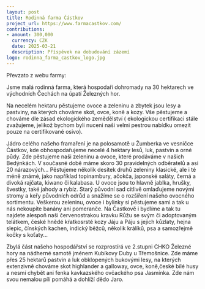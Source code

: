 ```yaml
---
layout: post
title: Rodinná farma Částkov
project_url: https://www.farmacastkov.com/
contributions:
- amount: 300,000
  currency: CZK
  date: 2025-03-21
  description: Příspěvek na dobudování zázemí
logo: rodinna_farma_castkov_logo.jpg
---
```


Převzato z webu farmy:

Jsme malá rodinná farma, která hospodaří dohromady na 30 hektarech ve východních Čechách na úpatí Železných hor.

Na necelém hektaru pěstujeme ovoce a zeleninu a zbytek jsou lesy a pastviny, na kterých chováme skot, ovce, koně a kozy. Vše pěstujeme a chováme dle zásad ekologického zemědělství ( ekologickou certifikaci stále zvažujeme, jelikož bychom byli nuceni naši velmi pestrou nabídku omezit pouze na certifikované osivo).


Jádro celého našeho framaření je na polosamotě u Žumberka ve vesničce Částkov, kde obhospodařujeme necelé 4 hektary lesů, luk, pastvin a orné půdy. Zde pěstujeme naši zeleninu a ovoce, které prodáváme v našich Bedýnkách. V současné době máme skoro 30 pravidelných odběratelů a asi 20 nárazových... Pěstujeme několik desítek druhů zeleniny klasické, ale i té méně známé, jako například topinambury, ačokča, japonské saláty, černá a divoká rajčata, kiwano či kalabasa. U ovoce jsou to  hlavně jablka, hrušky, švestky, také jahody a rybíz. Starý původní sad citlivě omlaďujeme novými stromy a keřy původních odrůd a snažíme se o rozšíření našeho ovocného sortimentu. Veškerou zeleninu, ovoce i bylinky si pěstujeme sami a tak u nás nekoupíte banány ani pomeranče. Na Častkově i bydlíme a tak tu najdete alespoň naši červenostrakou kravku Růžu se svým  či adoptovaným telátkem, české hnědé kŕatkosrsté kozy Jáju a Páju s jejich kůzlaty, hejna slepic, čínských kachen, indický běžců, několik králíků, psa a samozřejmě kočky s koťaty...


Zbylá část našeho hospodářství se rozprostírá ve 2.stupni CHKO Železné hory na nádherné samotě jménem Kubíkovy Duby u Třemošnice. Zde máme přes 25 hektarů pastvin a luk obklopených bukovými lesy, na kterých extenzivně chováme skot highlander a galloway, ovce, koně,české bílé husy a nesmí chybět ani fenka kavkazského ovčackého psa Jasmínka. Zde nám svou nemalou pílí pomáhá a dohlíží dědo Jaro.
